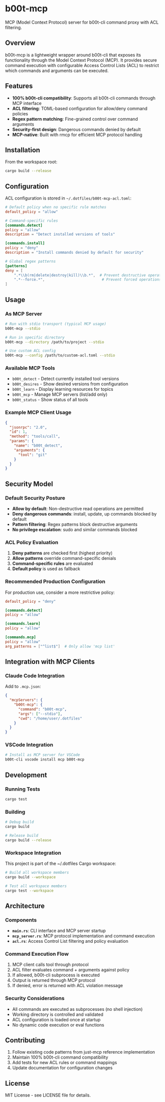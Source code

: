 # b00t-mcp

MCP (Model Context Protocol) server for b00t-cli command proxy with ACL filtering.

## Overview

b00t-mcp is a lightweight wrapper around b00t-cli that exposes its functionality through the Model Context Protocol (MCP). It provides secure command execution with configurable Access Control Lists (ACL) to restrict which commands and arguments can be executed.

## Features

- **100% b00t-cli compatibility**: Supports all b00t-cli commands through MCP interface
- **ACL filtering**: TOML-based configuration for allow/deny command policies
- **Regex pattern matching**: Fine-grained control over command arguments
- **Security-first design**: Dangerous commands denied by default
- **MCP-native**: Built with rmcp for efficient MCP protocol handling

## Installation

From the workspace root:

```bash
cargo build --release
```

## Configuration

ACL configuration is stored in `~/.dotfiles/b00t-mcp-acl.toml`:

```toml
# Default policy when no specific rule matches
default_policy = "allow"

# Command-specific rules
[commands.detect]
policy = "allow"
description = "Detect installed versions of tools"

[commands.install]
policy = "deny"
description = "Install commands denied by default for security"

# Global regex patterns
[patterns]
deny = [
    ".*\\b(rm|delete|destroy|kill)\\b.*",  # Prevent destructive operations
    ".*--force.*",                          # Prevent forced operations
]
```

## Usage

### As MCP Server

```bash
# Run with stdio transport (typical MCP usage)
b00t-mcp --stdio

# Run in specific directory
b00t-mcp --directory /path/to/project --stdio

# Use custom ACL config
b00t-mcp --config /path/to/custom-acl.toml --stdio
```

### Available MCP Tools

- `b00t_detect` - Detect currently installed tool versions
- `b00t_desires` - Show desired versions from configuration  
- `b00t_learn` - Display learning resources for topics
- `b00t_mcp` - Manage MCP servers (list/add only)
- `b00t_status` - Show status of all tools

### Example MCP Client Usage

```json
{
  "jsonrpc": "2.0",
  "id": 1,
  "method": "tools/call",
  "params": {
    "name": "b00t_detect",
    "arguments": {
      "tool": "git"
    }
  }
}
```

## Security Model

### Default Security Posture

- **Allow by default**: Non-destructive read operations are permitted
- **Deny dangerous commands**: install, update, up commands blocked by default
- **Pattern filtering**: Regex patterns block destructive arguments
- **No privilege escalation**: sudo and similar commands blocked

### ACL Policy Evaluation

1. **Deny patterns** are checked first (highest priority)
2. **Allow patterns** override command-specific denials
3. **Command-specific rules** are evaluated
4. **Default policy** is used as fallback

### Recommended Production Configuration

For production use, consider a more restrictive policy:

```toml
default_policy = "deny"

[commands.detect]
policy = "allow"

[commands.learn]  
policy = "allow"

[commands.mcp]
policy = "allow"
arg_patterns = ["^list$"]  # Only allow 'mcp list'
```

## Integration with MCP Clients

### Claude Code Integration

Add to `.mcp.json`:

```json
{
  "mcpServers": {
    "b00t-mcp": {
      "command": "b00t-mcp",
      "args": ["--stdio"],
      "cwd": "/home/user/.dotfiles"
    }
  }
}
```

### VSCode Integration

```bash
# Install as MCP server for VSCode
b00t-cli vscode install mcp b00t-mcp
```

## Development

### Running Tests

```bash
cargo test
```

### Building

```bash
# Debug build
cargo build

# Release build  
cargo build --release
```

### Workspace Integration

This project is part of the ~/.dotfiles Cargo workspace:

```bash
# Build all workspace members
cargo build --workspace

# Test all workspace members
cargo test --workspace
```

## Architecture

### Components

- **`main.rs`**: CLI interface and MCP server startup
- **`mcp_server.rs`**: MCP protocol implementation and command execution
- **`acl.rs`**: Access Control List filtering and policy evaluation

### Command Execution Flow

1. MCP client calls tool through protocol
2. ACL filter evaluates command + arguments against policy
3. If allowed, b00t-cli subprocess is executed
4. Output is returned through MCP protocol
5. If denied, error is returned with ACL violation message

### Security Considerations

- All commands are executed as subprocesses (no shell injection)
- Working directory is controlled and validated
- ACL configuration is loaded once at startup
- No dynamic code execution or eval functions

## Contributing

1. Follow existing code patterns from just-mcp reference implementation
2. Maintain 100% b00t-cli command compatibility
3. Add tests for new ACL rules or command mappings
4. Update documentation for configuration changes

## License

MIT License - see LICENSE file for details.